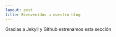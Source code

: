 ```yaml
---
layout: post
title: Bienvenidos a nuestro blog
---
```

Gracias a Jekyll y Github estrenamos esta sección

